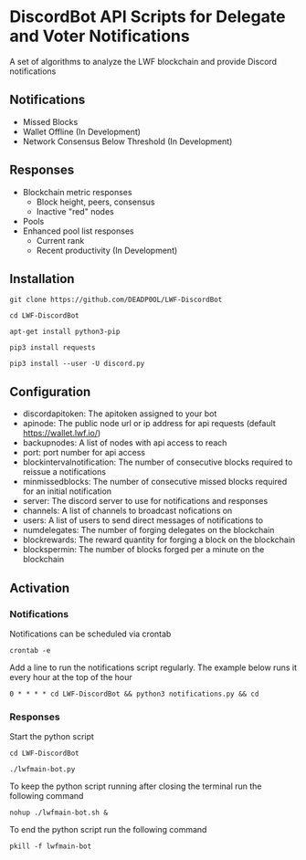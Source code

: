 # DiscordBot API Scripts for Delegate and Voter Notifications

A set of algorithms to analyze the LWF blockchain and provide Discord notifications

## Notifications

- Missed Blocks
- Wallet Offline (In Development)
- Network Consensus Below Threshold (In Development)

## Responses

- Blockchain metric responses
  - Block height, peers, consensus
  - Inactive "red" nodes
- Pools
- Enhanced pool list responses
  - Current rank 
  - Recent productivity (In Development)

## Installation

```git clone https://github.com/DEADP0OL/LWF-DiscordBot```

```cd LWF-DiscordBot```

```apt-get install python3-pip```

```pip3 install requests```

```pip3 install --user -U discord.py```

## Configuration

- discordapitoken: The apitoken assigned to your bot
- apinode: The public node url or ip address for api requests (default https://wallet.lwf.io/)
- backupnodes: A list of nodes with api access to reach
- port: port number for api access
- blockintervalnotification: The number of consecutive blocks required to reissue a notifications
- minmissedblocks: The number of consecutive missed blocks required for an initial notification
- server: The discord server to use for notifications and responses
- channels: A list of channels to broadcast nofications on
- users: A list of users to send direct messages of notifications to
- numdelegates: The number of forging delegates on the blockchain
- blockrewards: The reward quantity for forging a block on the blockchain
- blockspermin: The number of blocks forged per a minute on the blockchain

## Activation

### Notifications

Notifications can be scheduled via crontab

```crontab -e```

Add a line to run the notifications script regularly. The example below runs it every hour at the top of the hour

```0 * * * * cd LWF-DiscordBot && python3 notifications.py && cd```

### Responses

Start the python script

```cd LWF-DiscordBot```

```./lwfmain-bot.py```

To keep the python script running after closing the terminal run the following command

```nohup ./lwfmain-bot.sh &```

To end the python script run the following command

```pkill -f lwfmain-bot```
